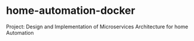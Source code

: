# home-automation-docker
Project: Design and Implementation of Microservices Architecture for home Automation
